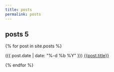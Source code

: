 ```yaml
---
title: posts
permalink: posts
---
```


<h2>posts 5</h2>

{% for post in site.posts %}
<p>
({{ post.date | date: "%-d %b %Y" }})
<a href={{post.url}}>{{post.title}}</a>
</p>
{% endfor %}
